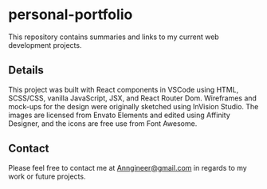 # personal-portfolio

This repository contains summaries and links to my current web development projects.

## Details

This project was built with React components in VSCode using HTML, SCSS/CSS, vanilla JavaScript, JSX, and React Router Dom. Wireframes and mock-ups for the design were originally sketched using InVision Studio. The images are licensed from Envato Elements and edited using Affinity Designer, and the icons are free use from Font Awesome.

## Contact

Please feel free to contact me at Anngineer@gmail.com in regards to my work or future projects.
